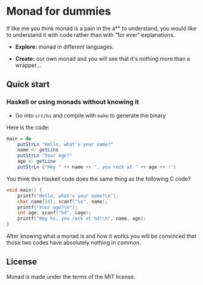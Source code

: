# Monad for dummies

If like me you think monad is a pain in the a** to understand, you
would like to understand it with code rather than with "for ever"
explanations.

* **Explore:** monad in different languages.

* **Create:** our own monad and you will see that it's nothing more than a wrapper...

## Quick start

### Haskell or using monads without knowing it

* Go into `src/hs` and compile with `make` to generate the binary

Here is the code:

```haskell
main = do  
    putStrLn "Hello, what's your name?"  
    name <- getLine  
    putStrLn "Your age?"  
    age <- getLine  
    putStrLn ("Hey " ++ name ++ ", you rock at " ++ age ++ !")
```

You think this Haskell code does the same thing as the following C code?

```c
void main() {
    printf("Hello, what's your name?\n");
    char name[16]; scanf("%s", name);
    printf("Your age?\n");
    int age; scanf("%d", &age);
    printf("Hey %s, you rock at %d!\n", name, age);
}
```

After knowing what a monad is and how it works you will be convinced that those
two codes have absolutely nothing in common.

## License

Monad is made under the terms of the MIT license.
